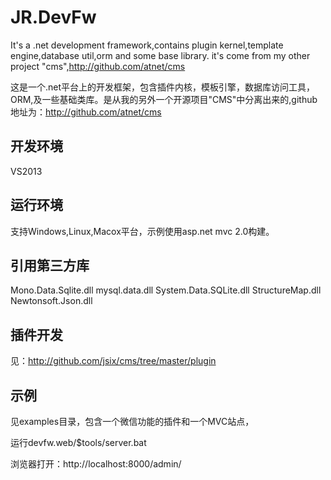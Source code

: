 ﻿# JR.DevFw #

It's a .net development framework,contains plugin kernel,template engine,database util,orm and some base library.
it's come from my other project "cms",http://github.com/atnet/cms

这是一个.net平台上的开发框架，包含插件内核，模板引擎，数据库访问工具，ORM,及一些基础类库。是从我的另外一个开源项目"CMS"中分离出来的,github地址为：http://github.com/atnet/cms


## 开发环境 ##
VS2013

## 运行环境 ##
支持Windows,Linux,Macox平台，示例使用asp.net mvc 2.0构建。

## 引用第三方库 ##
Mono.Data.Sqlite.dll
mysql.data.dll
System.Data.SQLite.dll
StructureMap.dll
Newtonsoft.Json.dll

## 插件开发 ##
见：http://github.com/jsix/cms/tree/master/plugin

## 示例 ##
见examples目录，包含一个微信功能的插件和一个MVC站点，

运行devfw.web/$tools/server.bat 

浏览器打开：http://localhost:8000/admin/ 

